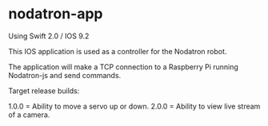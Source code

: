 # nodatron-app

Using Swift 2.0 / IOS 9.2

This IOS application is used as a controller for the Nodatron robot.

The application will make a TCP connection to a Raspberry Pi running Nodatron-js and send commands.

Target release builds:

1.0.0 = Ability to move a servo up or down.
2.0.0 = Ability to view live stream of a camera.
